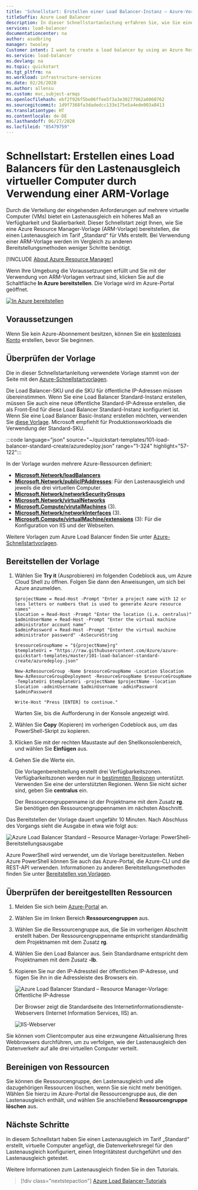 ```yaml
---
title: 'Schnellstart: Erstellen einer Load Balancer-Instanz – Azure-Vorlage'
titleSuffix: Azure Load Balancer
description: In dieser Schnellstartanleitung erfahren Sie, wie Sie einen Lastenausgleich per Azure Resource Manager-Vorlage erstellen.
services: load-balancer
documentationcenter: na
author: asudbring
manager: twooley
Customer intent: I want to create a load balancer by using an Azure Resource Manager template so that I can load balance internet traffic to VMs.
ms.service: load-balancer
ms.devlang: na
ms.topic: quickstart
ms.tgt_pltfrm: na
ms.workload: infrastructure-services
ms.date: 02/26/2020
ms.author: allensu
ms.custom: mvc,subject-armqs
ms.openlocfilehash: ebf2f926f5be86ffee5f3a3e30277962a6060762
ms.sourcegitcommit: 1d9f7368fa3dadedcc133e175e5a4ede003a8413
ms.translationtype: HT
ms.contentlocale: de-DE
ms.lasthandoff: 06/27/2020
ms.locfileid: "85479759"
---
```

# <a name="quickstart-create-a-load-balancer-to-load-balance-vms-by-using-an-arm-template"></a>Schnellstart: Erstellen eines Load Balancers für den Lastenausgleich virtueller Computer durch Verwendung einer ARM-Vorlage

Durch die Verteilung der eingehenden Anforderungen auf mehrere virtuelle Computer (VMs) bietet ein Lastenausgleich ein höheres Maß an Verfügbarkeit und Skalierbarkeit. Dieser Schnellstart zeigt Ihnen, wie Sie eine Azure Resource Manager-Vorlage (ARM-Vorlage) bereitstellen, die einen Lastenausgleich im Tarif „Standard“ für VMs erstellt. Bei Verwendung einer ARM-Vorlage werden im Vergleich zu anderen Bereitstellungsmethoden weniger Schritte benötigt.

[!INCLUDE [About Azure Resource Manager](../../includes/resource-manager-quickstart-introduction.md)]

Wenn Ihre Umgebung die Voraussetzungen erfüllt und Sie mit der Verwendung von ARM-Vorlagen vertraut sind, klicken Sie auf die Schaltfläche **In Azure bereitstellen**. Die Vorlage wird im Azure-Portal geöffnet.

[![In Azure bereitstellen](../media/template-deployments/deploy-to-azure.svg)](https://portal.azure.com/#create/Microsoft.Template/uri/https%3A%2F%2Fraw.githubusercontent.com%2FAzure%2Fazure-quickstart-templates%2Fmaster%2F101-load-balancer-standard-create%2Fazuredeploy.json)

## <a name="prerequisites"></a>Voraussetzungen

Wenn Sie kein Azure-Abonnement besitzen, können Sie ein [kostenloses Konto](https://azure.microsoft.com/free/?WT.mc_id=A261C142F) erstellen, bevor Sie beginnen.

## <a name="review-the-template"></a>Überprüfen der Vorlage

Die in dieser Schnellstartanleitung verwendete Vorlage stammt von der Seite mit den [Azure-Schnellstartvorlagen](https://azure.microsoft.com/resources/templates/101-load-balancer-standard-create/).

Die Load Balancer-SKU und die SKU für öffentliche IP-Adressen müssen übereinstimmen. Wenn Sie eine Load Balancer Standard-Instanz erstellen, müssen Sie auch eine neue öffentliche Standard-IP-Adresse erstellen, die als Front-End für diese Load Balancer Standard-Instanz konfiguriert ist. Wenn Sie eine Load Balancer Basic-Instanz erstellen möchten, verwenden Sie [diese Vorlage](https://azure.microsoft.com/resources/templates/201-2-vms-loadbalancer-natrules/). Microsoft empfiehlt für Produktionsworkloads die Verwendung der Standard-SKU.

:::code language="json" source="~/quickstart-templates/101-load-balancer-standard-create/azuredeploy.json" range="1-324" highlight="57-122":::

In der Vorlage wurden mehrere Azure-Ressourcen definiert:

- [**Microsoft.Network/loadBalancers**](/azure/templates/microsoft.network/loadbalancers)
- [**Microsoft.Network/publicIPAddresses**](/azure/templates/microsoft.network/publicipaddresses): Für den Lastenausgleich und jeweils die drei virtuellen Computer.
- [**Microsoft.Network/networkSecurityGroups**](/azure/templates/microsoft.network/networksecuritygroups)
- [**Microsoft.Network/virtualNetworks**](/azure/templates/microsoft.network/virtualnetworks)
- [**Microsoft.Compute/virutalMachines**](/azure/templates/microsoft.compute/virtualmachines) (3).
- [**Microsoft.Network/networkInterfaces**](/azure/templates/microsoft.network/networkinterfaces) (3).
- [**Microsoft.Compute/virtualMachine/extensions**](/azure/templates/microsoft.compute/virtualmachines/extensions) (3): Für die Konfiguration von IIS und der Webseiten.

Weitere Vorlagen zum Azure Load Balancer finden Sie unter [Azure-Schnellstartvorlagen](https://azure.microsoft.com/resources/templates/?resourceType=Microsoft.Network&pageNumber=1&sort=Popular).

## <a name="deploy-the-template"></a>Bereitstellen der Vorlage

1. Wählen Sie **Try it** (Ausprobieren) im folgenden Codeblock aus, um Azure Cloud Shell zu öffnen. Folgen Sie dann den Anweisungen, um sich bei Azure anzumelden.

   ```azurepowershell-interactive
   $projectName = Read-Host -Prompt "Enter a project name with 12 or less letters or numbers that is used to generate Azure resource names"
   $location = Read-Host -Prompt "Enter the location (i.e. centralus)"
   $adminUserName = Read-Host -Prompt "Enter the virtual machine administrator account name"
   $adminPassword = Read-Host -Prompt "Enter the virtual machine administrator password" -AsSecureString

   $resourceGroupName = "${projectName}rg"
   $templateUri = "https://raw.githubusercontent.com/Azure/azure-quickstart-templates/master/101-load-balancer-standard-create/azuredeploy.json"

   New-AzResourceGroup -Name $resourceGroupName -Location $location
   New-AzResourceGroupDeployment -ResourceGroupName $resourceGroupName -TemplateUri $templateUri -projectName $projectName -location $location -adminUsername $adminUsername -adminPassword $adminPassword

   Write-Host "Press [ENTER] to continue."
   ```

   Warten Sie, bis die Aufforderung in der Konsole angezeigt wird.

1. Wählen Sie **Copy** (Kopieren) im vorherigen Codeblock aus, um das PowerShell-Skript zu kopieren.

1. Klicken Sie mit der rechten Maustaste auf den Shellkonsolenbereich, und wählen Sie **Einfügen** aus.

1. Gehen Sie die Werte ein.

   Die Vorlagenbereitstellung erstellt drei Verfügbarkeitszonen. Verfügbarkeitszonen werden nur in [bestimmten Regionen](../availability-zones/az-overview.md) unterstützt. Verwenden Sie eine der unterstützten Regionen. Wenn Sie nicht sicher sind, geben Sie **centralus** ein.

   Der Ressourcengruppenname ist der Projektname mit dem Zusatz **rg**. Sie benötigen den Ressourcengruppennamen im nächsten Abschnitt.

Das Bereitstellen der Vorlage dauert ungefähr 10 Minuten. Nach Abschluss des Vorgangs sieht die Ausgabe in etwa wie folgt aus:

![Azure Load Balancer Standard – Resource Manager-Vorlage: PowerShell-Bereitstellungsausgabe](./media/quickstart-load-balancer-standard-public-template/azure-standard-load-balancer-resource-manager-template-powershell-output.png)

Azure PowerShell wird verwendet, um die Vorlage bereitzustellen. Neben Azure PowerShell können Sie auch das Azure-Portal, die Azure-CLI und die REST-API verwenden. Informationen zu anderen Bereitstellungsmethoden finden Sie unter [Bereitstellen von Vorlagen](../azure-resource-manager/templates/deploy-portal.md).

## <a name="review-deployed-resources"></a>Überprüfen der bereitgestellten Ressourcen

1. Melden Sie sich beim [Azure-Portal](https://portal.azure.com) an.

1. Wählen Sie im linken Bereich **Ressourcengruppen** aus.

1. Wählen Sie die Ressourcengruppe aus, die Sie im vorherigen Abschnitt erstellt haben. Der Ressourcengruppenname entspricht standardmäßig dem Projektnamen mit dem Zusatz **rg**.

1. Wählen Sie den Load Balancer aus. Sein Standardname entspricht dem Projektnamen mit dem Zusatz **-lb**.

1. Kopieren Sie nur den IP-Adressteil der öffentlichen IP-Adresse, und fügen Sie ihn in die Adressleiste des Browsers ein.

   ![Azure Load Balancer Standard – Resource Manager-Vorlage: Öffentliche IP-Adresse](./media/quickstart-load-balancer-standard-public-template/azure-standard-load-balancer-resource-manager-template-deployment-public-ip.png)

    Der Browser zeigt die Standardseite des Internetinformationsdienste-Webservers (Internet Information Services, IIS) an.

   ![IIS-Webserver](./media/quickstart-load-balancer-standard-public-template/load-balancer-test-web-page.png)

Sie können vom Clientcomputer aus eine erzwungene Aktualisierung Ihres Webbrowsers durchführen, um zu verfolgen, wie der Lastenausgleich den Datenverkehr auf alle drei virtuellen Computer verteilt.

## <a name="clean-up-resources"></a>Bereinigen von Ressourcen

Sie können die Ressourcengruppe, den Lastenausgleich und alle dazugehörigen Ressourcen löschen, wenn Sie sie nicht mehr benötigen. Wählen Sie hierzu im Azure-Portal die Ressourcengruppe aus, die den Lastenausgleich enthält, und wählen Sie anschließend **Ressourcengruppe löschen** aus.

## <a name="next-steps"></a>Nächste Schritte

In diesem Schnellstart haben Sie einen Lastenausgleich im Tarif „Standard“ erstellt, virtuelle Computer angefügt, die Datenverkehrsregel für den Lastenausgleich konfiguriert, einen Integritätstest durchgeführt und den Lastenausgleich getestet.

Weitere Informationen zum Lastenausgleich finden Sie in den Tutorials.

> [!div class="nextstepaction"]
> [Azure Load Balancer-Tutorials](tutorial-load-balancer-standard-public-zone-redundant-portal.md)
